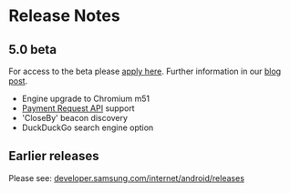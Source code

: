 # Release Notes

## 5.0 beta

For access to the beta please [apply here](https://docs.google.com/forms/d/e/1FAIpQLScjqSapawwHwnImPXT_rtlY-Dp2EFcmyko1elVAMIiWGdPdTA/viewform). Further information in our [blog post](https://medium.com/samsung-internet-dev/beta-d0f988fb77fb#.cuan7ygb7).

* Engine upgrade to Chromium m51
* [Payment Request API](https://w3c.github.io/browser-payment-api/) support
* 'CloseBy' beacon discovery
* DuckDuckGo search engine option

## Earlier releases

Please see: [developer.samsung.com/internet/android/releases](http://developer.samsung.com/internet/android/releases)

